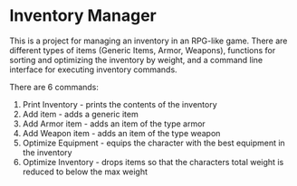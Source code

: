 # Inventory Manager
 
This is a project for managing an inventory in an RPG-like game. There are different types of items (Generic Items, Armor, Weapons), functions for sorting and optimizing the inventory by weight, and a command line interface for executing inventory commands. 

There are 6 commands:
1. Print Inventory - prints the contents of the inventory
2. Add item - adds a generic item
3. Add Armor item - adds an item of the type armor
4. Add Weapon item - adds an item of the type weapon
5. Optimize Equipment - equips the character with the best equipment in the inventory
6. Optimize Inventory - drops items so that the characters total weight is reduced to below the max weight
